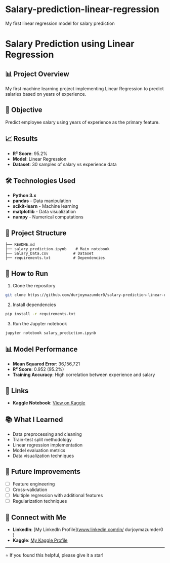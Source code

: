 # Salary-prediction-linear-regression
My first linear regression model for salary prediction 
# Salary Prediction using Linear Regression

## 📊 Project Overview
My first machine learning project implementing Linear Regression to predict salaries based on years of experience.

## 🎯 Objective
Predict employee salary using years of experience as the primary feature.

## 📈 Results
- **R² Score**: 95.2%
- **Model**: Linear Regression
- **Dataset**: 30 samples of salary vs experience data

## 🛠️ Technologies Used
- **Python 3.x**
- **pandas** - Data manipulation
- **scikit-learn** - Machine learning
- **matplotlib** - Data visualization
- **numpy** - Numerical computations

## 📁 Project Structure
```
├── README.md
├── salary_prediction.ipynb    # Main notebook
├── Salary_Data.csv           # Dataset
├── requirements.txt          # Dependencies
```

## 🚀 How to Run
1. Clone the repository
```bash
git clone https://github.com/durjoymazumder0/salary-prediction-linear-regression.git
```

2. Install dependencies
```bash
pip install -r requirements.txt
```

3. Run the Jupyter notebook
```bash
jupyter notebook salary_prediction.ipynb
```

## 📊 Model Performance
- **Mean Squared Error**: 36,156,721
- **R² Score**: 0.952 (95.2%)
- **Training Accuracy**: High correlation between experience and salary



## 🔗 Links
- **Kaggle Notebook**: [View on Kaggle](https://www.kaggle.com/code/durjoymazumder0/notebook3ea54065ff)


## 📚 What I Learned
- Data preprocessing and cleaning
- Train-test split methodology
- Linear regression implementation
- Model evaluation metrics
- Data visualization techniques

## 🔮 Future Improvements
- [ ] Feature engineering
- [ ] Cross-validation
- [ ] Multiple regression with additional features
- [ ] Regularization techniques

## 🤝 Connect with Me
- **LinkedIn**: [My LinkedIn Profile](www.linkedin.com/in/
durjoymazumder0
)
- **Kaggle**: [My Kaggle Profile](https://www.kaggle.com/durjoymazumder0)

---
⭐ If you found this helpful, please give it a star!
